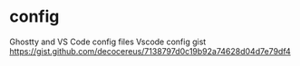 # config
Ghostty and VS Code config files
Vscode config gist 
https://gist.github.com/decocereus/7138797d0c19b92a74628d04d7e79df4
